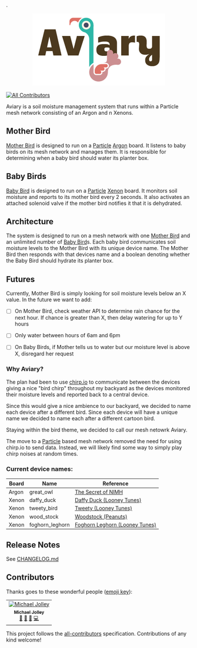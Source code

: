 .<p align="center">
![](./resources/logo-name.png)
</p>

[![All Contributors](https://img.shields.io/badge/all_contributors-1-orange.svg?style=flat-square)](#contributors)

Aviary is a soil moisture management system that runs within a Particle mesh network consisting of an Argon and n Xenons.

## Mother Bird

[Mother Bird](https://github.com/MichaelJolley/aviary/src/mother-bird/README.md) is designed to run on a [Particle](https://particle.io) [Argon](https://docs.particle.io/datasheets/wi-fi/argon-datasheet/) board.  It listens to baby birds on its mesh network and manages them.  It is responsible for determining when a baby bird should water its planter box.

## Baby Birds

[Baby Bird](https://github.com/MichaelJolley/aviary/src/baby-bird/README.md) is designed to run on a [Particle](https://particle.io) [Xenon](https://docs.particle.io/datasheets/mesh/xenon-datasheet/) board.  It monitors soil moisture and reports to its mother bird every 2 seconds.  It also activates an attached solenoid valve if the mother bird notifies it that it is dehydrated.

## Architecture

The system is designed to run on a mesh network with one [Mother Bird](https://github.com/MichaelJolley/aviary/src/mother-bird/README.md) and an unlimited number of [Baby Bird](https://github.com/MichaelJolley/aviary/src/baby-bird/README.md)s.  Each baby bird communicates soil moisture levels to the Mother Bird with its unique device name.  The Mother Bird then responds with that devices name and a boolean denoting whether the Baby Bird should hydrate its planter box.

## Futures

Currently, Mother Bird is simply looking for soil moisture levels below an X value.  In the future we want to add:

- [ ] On Mother Bird, check weather API to determine rain chance for the next hour.  If chance is greater than X, then delay watering for up to Y hours
- [ ] Only water between hours of 6am and 6pm
- [ ] On Baby Birds, if Mother tells us to water but our moisture level is above X, disregard her request 


### Why Aviary?

The plan had been to use [chirp.io](https://chirp.io/) to communicate between the devices giving a nice "bird chirp" throughout my backyard as the devices monitored their moisture levels and reported back to a central device.  

Since this would give a nice ambience to our backyard, we decided to name each device after a different bird.  Since each device will have a unique name we decided to name each after a different cartoon bird.

Staying within the bird theme, we decided to call our mesh netowrk Aviary.

The move to a [Particle](https://particle.io) based mesh network removed the need for using chirp.io to send data.  Instead, we will likely find some way to simply play chirp noises at random times.

### Current device names:

| Board     | Name                  | Reference                                                                         |
| ---       | ---                   | ---                                                                               |
| Argon     | great_owl             | [The Secret of NIMH](https://en.wikipedia.org/wiki/The_Secret_of_NIMH)            |
| Xenon     | daffy_duck            | [Daffy Duck (Looney Tunes)](https://en.wikipedia.org/wiki/Daffy_Duck)             |
| Xenon     | tweety_bird           | [Tweety (Looney Tunes)](https://en.wikipedia.org/wiki/Tweety)                     |
| Xenon     | wood_stock            | [Woodstock (Peanuts)](https://en.wikipedia.org/wiki/Woodstock_(Peanuts))          |
| Xenon     | foghorn_leghorn       | [Foghorn Leghorn (Looney Tunes)](https://en.wikipedia.org/wiki/Foghorn_Leghorn)   |


## Release Notes

See [CHANGELOG.md](CHANGELOG.md)


## Contributors

Thanks goes to these wonderful people ([emoji key](https://allcontributors.org/docs/en/emoji-key)):

<!-- ALL-CONTRIBUTORS-LIST:START - Do not remove or modify this section -->
<!-- prettier-ignore -->
<table><tr><td align="center"><a href="https://michaeljolley.com/"><img src="https://avatars2.githubusercontent.com/u/1228996?v=4" width="100px;" alt="Michael Jolley"/><br /><sub><b>Michael Jolley</b></sub></a><br /><a href="https://github.com/MichaelJolley/aviary/commits?author=MichaelJolley" title="Documentation">📖</a> <a href="#ideas-MichaelJolley" title="Ideas, Planning, & Feedback">🤔</a> <a href="#design-MichaelJolley" title="Design">🎨</a> <a href="https://github.com/MichaelJolley/aviary/commits?author=MichaelJolley" title="Code">💻</a></td></tr></table>

<!-- ALL-CONTRIBUTORS-LIST:END -->

This project follows the [all-contributors](https://github.com/all-contributors/all-contributors) specification. Contributions of any kind welcome!
